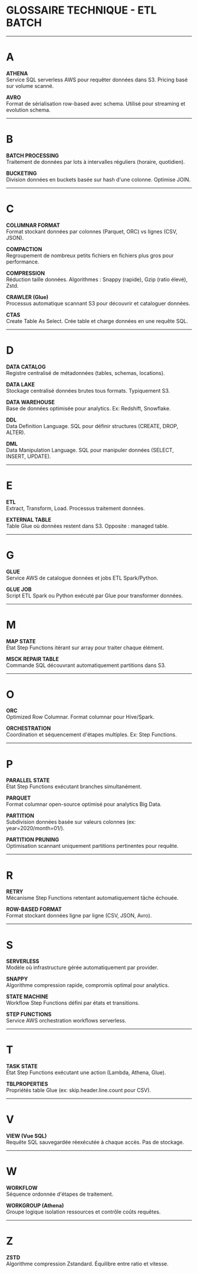 # GLOSSAIRE TECHNIQUE - ETL BATCH

---

# A

**ATHENA**  
Service SQL serverless AWS pour requêter données dans S3. Pricing basé sur volume scanné.

**AVRO**  
Format de sérialisation row-based avec schema. Utilisé pour streaming et evolution schema.

---

# B

**BATCH PROCESSING**  
Traitement de données par lots à intervalles réguliers (horaire, quotidien).

**BUCKETING**  
Division données en buckets basée sur hash d'une colonne. Optimise JOIN.

---

# C

**COLUMNAR FORMAT**  
Format stockant données par colonnes (Parquet, ORC) vs lignes (CSV, JSON).

**COMPACTION**  
Regroupement de nombreux petits fichiers en fichiers plus gros pour performance.

**COMPRESSION**  
Réduction taille données. Algorithmes : Snappy (rapide), Gzip (ratio élevé), Zstd.

**CRAWLER (Glue)**  
Processus automatique scannant S3 pour découvrir et cataloguer données.

**CTAS**  
Create Table As Select. Crée table et charge données en une requête SQL.

---

# D

**DATA CATALOG**  
Registre centralisé de métadonnées (tables, schemas, locations).

**DATA LAKE**  
Stockage centralisé données brutes tous formats. Typiquement S3.

**DATA WAREHOUSE**  
Base de données optimisée pour analytics. Ex: Redshift, Snowflake.

**DDL**  
Data Definition Language. SQL pour définir structures (CREATE, DROP, ALTER).

**DML**  
Data Manipulation Language. SQL pour manipuler données (SELECT, INSERT, UPDATE).

---

# E

**ETL**  
Extract, Transform, Load. Processus traitement données.

**EXTERNAL TABLE**  
Table Glue où données restent dans S3. Opposite : managed table.

---

# G

**GLUE**  
Service AWS de catalogue données et jobs ETL Spark/Python.

**GLUE JOB**  
Script ETL Spark ou Python exécuté par Glue pour transformer données.

---

# M

**MAP STATE**  
État Step Functions itérant sur array pour traiter chaque élément.

**MSCK REPAIR TABLE**  
Commande SQL découvrant automatiquement partitions dans S3.

---

# O

**ORC**  
Optimized Row Columnar. Format columnar pour Hive/Spark.

**ORCHESTRATION**  
Coordination et séquencement d'étapes multiples. Ex: Step Functions.

---

# P

**PARALLEL STATE**  
État Step Functions exécutant branches simultanément.

**PARQUET**  
Format columnar open-source optimisé pour analytics Big Data.

**PARTITION**  
Subdivision données basée sur valeurs colonnes (ex: year=2020/month=01/).

**PARTITION PRUNING**  
Optimisation scannant uniquement partitions pertinentes pour requête.

---

# R

**RETRY**  
Mécanisme Step Functions retentant automatiquement tâche échouée.

**ROW-BASED FORMAT**  
Format stockant données ligne par ligne (CSV, JSON, Avro).

---

# S

**SERVERLESS**  
Modèle où infrastructure gérée automatiquement par provider.

**SNAPPY**  
Algorithme compression rapide, compromis optimal pour analytics.

**STATE MACHINE**  
Workflow Step Functions défini par états et transitions.

**STEP FUNCTIONS**  
Service AWS orchestration workflows serverless.

---

# T

**TASK STATE**  
État Step Functions exécutant une action (Lambda, Athena, Glue).

**TBLPROPERTIES**  
Propriétés table Glue (ex: skip.header.line.count pour CSV).

---

# V

**VIEW (Vue SQL)**  
Requête SQL sauvegardée réexécutée à chaque accès. Pas de stockage.

---

# W

**WORKFLOW**  
Séquence ordonnée d'étapes de traitement.

**WORKGROUP (Athena)**  
Groupe logique isolation ressources et contrôle coûts requêtes.

---

# Z

**ZSTD**  
Algorithme compression Zstandard. Équilibre entre ratio et vitesse.

